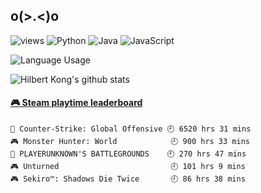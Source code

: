 ## o(>.<)o
![views](https://komarev.com/ghpvc/?username=soooda)
![Python](https://img.shields.io/badge/-Python-3776AB?style=flat-square&logo=Python&labelColor=007396&logoColor=fff)
![Java](https://img.shields.io/badge/-Java-007396?style=flat-square&logo=Java&labelColor=007396&logoColor=fff)
![JavaScript](https://img.shields.io/badge/-JavaScript-e5cd0c?style=flat-square&logo=JavaScript&labelColor=007396&logoColor=fff)

![Language Usage](https://github-readme-stats.vercel.app/api/top-langs/?username=soooda&layout=compact&title_color=AAAB6&bg_color=0,251F2B,504F65,453546,504F65,251F2B&text_color=A3D2CA)

![Hilbert Kong's github stats](https://github-readme-stats.vercel.app/api?username=soooda&show_icons=true&title_color=AAAB6&icon_color=5EAAA8&text_color=A3D2CA&count_private=true&bg_color=0,251F2B,504F65,453546,504F65,251F2B&include_all_commits=true)

<!-- steam-box start -->
#### <a href="https://gist.github.com/58342eb205bcd66ddd75f6e49340d604" target="_blank">🎮 Steam playtime leaderboard</a>
```text
🔫 Counter-Strike: Global Offensive 🕘 6520 hrs 31 mins
🎮 Monster Hunter: World            🕘 900 hrs 33 mins
🍳 PLAYERUNKNOWN'S BATTLEGROUNDS    🕘 270 hrs 47 mins
🎮 Unturned                         🕘 101 hrs 9 mins
🎮 Sekiro™: Shadows Die Twice       🕘 86 hrs 38 mins
```
<!-- Powered by https://github.com/YouEclipse/steam-box . -->
<!-- steam-box end -->

